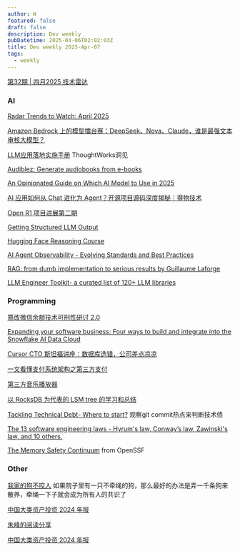 ```yaml
---
author: W
featured: false
draft: false
description: Dev weekly
pubDatetime: 2025-04-06T02:02:03Z
title: Dev weekly 2025-Apr-07
tags:
  - weekly
---
```


[第32期 | 四月2025 技术雷达](https://www.thoughtworks.com/zh-cn/radar)

### AI

[Radar Trends to Watch: April 2025](https://www.oreilly.com/radar/radar-trends-to-watch-april-2025/)

[]()

[]()

[Amazon Bedrock 上的模型擂台赛：DeepSeek、Nova、Claude，谁是最强文本审核大模型？](https://aws.amazon.com/cn/blogs/china/comparison-of-models-on-amazon-bedrock-in-content-review/)

[LLM应用落地实施手册](https://mp.weixin.qq.com/s?__biz=MjM5MjY3OTgwMA%3D%3D&abtest_cookie=AAACAA%3D%3D&ascene=56&chksm=bc2897ec8a567a1698357a03da80fef2eac2510b27a57e0b79cd51baf2435d6c4894f6b4e7e4&clicktime=1743603116&countrycode=CN&devicetype=android-35&enterid=1743603116&exportkey=n_ChQIAhIQcmdTxZDoHYFI9pbTi%2Fsd6BLjAQIE97dBBAEAAAAAACF2IlgnK84AAAAOpnltbLcz9gKNyK89dVj0F1FyuQPO97NI3HSXPDQbc388T%2FeHwvefhiLTyLgzA9z7uD1GJ7vbXq72SEsczHeWsfkEQ2l1GkdCL%2FLTl5E3DTQZJOI7jqai%2B8eigqFWh0OgzSJq0X6%2FnzC469A3gPTvjJo6JqkoHD1n02jqdYLKuxO21Atl7bjjNzvCR%2BnNt5xEKFjT0ZGA22t7ynj2dVeNYAfWx1K0XD1oo2V1D63pg5qvy1QqGYHBUhIJUeRZJE7wdAHUb22vOacpoNxZ&fasttmpl_flag=0&fasttmpl_fullversion=7671510-zh_CN-zip&fasttmpl_type=0&finder_biz_enter_id=4&flutter_pos=3&idx=1&jumppath=1001_1743603093416%2C1112_1743603094678%2C1001_1743603095854%2C50094_1743603102029&jumppathdepth=4&lang=zh_CN&mid=2652488316&nettype=WIFI&pass_ticket=Y7PsPU6XAj94xoabuizqF1dkeuLFjM8heNuvxd53hl%2FUnDFcKq9hGFjUSHFqFeDs&ranksessionid=1743603101&realreporttime=1743603116938&scene=90&session_us=gh_07db88683e6c&sessionid=1743603101&sn=3b5ed0a20710fac7078d20060f116960&subscene=93&version=28003938&wx_header=3&xtrack=1) ThoughtWorks洞见

[]()

[Audiblez: Generate audiobooks from e-books](https://github.com/santinic/audiblez)

[An Opinionated Guide on Which AI Model to Use in 2025](https://creatoreconomy.so/p/an-opinionated-guide-on-which-ai-model-2025)

[]()

[]()

[AI 应用如何从 Chat 进化为 Agent？开源项目源码深度揭秘｜得物技术](https://xie.infoq.cn/article/b36ba34e6ea7cef253ad160b8)

[Open R1 项目进展第二期]()

[Getting Structured LLM Output](https://www.deeplearning.ai/short-courses/getting-structured-llm-output/)

[Hugging Face Reasoning Course](https://huggingface.co/reasoning-course)

[AI Agent Observability - Evolving Standards and Best Practices](https://opentelemetry.io/blog/2025/ai-agent-observability/)

[RAG: from dumb implementation to serious results by Guillaume Laforge](https://www.youtube.com/watch?v=6_wUUYKBdE0)

[LLM Engineer Toolkit- a curated list of 120+ LLM libraries](https://github.com/KalyanKS-NLP/llm-engineer-toolkit)

[]()

[]()

[]()

[]()

[]()

[]()

[]()

### Programming

[篡改微信余额技术可刑性研讨 2.0](https://mp.weixin.qq.com/s?__biz=MzI2NDU4OTExOQ%3D%3D&abtest_cookie=AAACAA%3D%3D&ascene=3&chksm=eaa7fa53ddd07345e692214b4e85ec93003b9be22b39ebcf25dc65f2b8a80cd9e38146b099cb&clicktime=1743502594&countrycode=CN&devicetype=android-35&enterid=1743502594&exportkey=n_ChQIAhIQ%2BdECnymPkzWVKgOJaJ8aZxLjAQIE97dBBAEAAAAAAD4mKXYg5RQAAAAOpnltbLcz9gKNyK89dVj0qWczS3TCHR6DQt59ftj5qTgBg4n7aw2X0YNEDjzQ4OnRupsf8jQSnQ35MuML5iO%2F7BItkWv8XgwQFGTD9NuCnXJ39DlKCIT95GFOEEC3ryZ6EDLTVPpCgJnelGw2uACE1KrPhAZvt8uecIxDO3raI4JFWQeCORmyTbM7W1HJa1rbWFDpsRwtRe%2B%2FKjw7cDdJKjOgZStVUw9BBeQRpWAfZ4SEsNhvtqS2I%2FD3sm54w8%2BAgDoLstdVZ85RHiox&fasttmpl_flag=0&fasttmpl_fullversion=7669617-zh_CN-zip&fasttmpl_type=0&idx=1&lang=zh_CN&mid=2247688195&nettype=WIFI&pass_ticket=GJYT4LRZACRv%2F5zLmhSQjXVPjvEzveYJRhy2%2FVBgswYAId6cq1G7edNErJmu6xLL&realreporttime=1743502594985&scene=231&session_us=gh_dac78eabad6f&sessionid=1743502515&sn=a2ba7737825e9a82d816323338a21b88&subscene=10000&version=28003938&wx_header=3)

[Expanding your software business: Four ways to build and integrate into the Snowflake AI Data Cloud](https://medium.com/snowflake/expanding-your-software-business-four-ways-to-build-and-integrate-into-the-snowflake-ai-data-cloud-44a414f2f6f0)

[Cursor CTO 斯坦福讲座：数据库选错，公司差点凉凉](https://mp.weixin.qq.com/s/r8gD_IStHVvrmgMudCy20w)

[一文看懂支付系统架构之第三方支付](https://mp.weixin.qq.com/s?__biz=MzI2NDU4OTExOQ%3D%3D&abtest_cookie=AAACAA%3D%3D&ascene=3&chksm=ebe559a4271dc69293b38d7d77a61af58ff99607733d4ffe65e1f42c88b4d591fe6b054d2b98&clicktime=1743502643&countrycode=CN&devicetype=android-35&enterid=1743502643&exportkey=n_ChQIAhIQX1a%2FaTbtffOMhEZCDkcUARLjAQIE97dBBAEAAAAAAC6hGvEg%2BzQAAAAOpnltbLcz9gKNyK89dVj0eh8uo8ukv4CSC32Wdd9QagzjtEF7f9MU9Cb0ZcV1fbjW9%2BSEUBhBEgFJ4ACz51UZiuLKadV%2FPyUDfSUxcG5hcCChOVkvSYqXMGdHheT7eXT5X13qriomD2423szy6ZXDXI%2FSs6z8DeOuIIgeOYPohCC3ZlPpGDwYckMowGhjGbPvNAqcT1KG75emfL9bSaK6OQIwovzIO9vj%2B1o21QgMk7a1aGzJMRbJq0FKhvKElirttul1%2BuKNCSz8pA3O&fasttmpl_flag=0&fasttmpl_fullversion=7669617-zh_CN-zip&fasttmpl_type=0&idx=1&lang=zh_CN&mid=2247689105&nettype=WIFI&pass_ticket=j93NOcdpDDuSsf76rXHVGdRkLLzT6RwIrNeTK%2B8ffZAuEJcZKC0%2Fflr62DQdYi9S&realreporttime=1743502643046&scene=126&session_us=gh_dac78eabad6f&sessionid=1743502515&sn=dc35381c6577cb96bd10a337e1c3dc1d&subscene=10000&version=28003938&wx_header=3)

[第三方音乐播放器](https://github.com/algerkong/AlgerMusicPlayer)

[以 RocksDB 为代表的 LSM tree 的学习和总结](https://www.lxkaka.wang/rocksdb-lsm/)

[]()

[Tackling Technical Debt- Where to start?](https://bartwullems.blogspot.com/2025/03/tackling-technical-debt-where-to-start.html) 观察git commit热点来判断技术债

[The 13 software engineering laws - Hyrum's law, Conway’s law, Zawinski's law, and 10 others.](https://newsletter.manager.dev/p/the-13-software-engineering-laws)

[The Memory Safety Continuum](https://memorysafety.openssf.org/memory-safety-continuum/) from OpenSSF

[]()

[]()

[]()

[]()

### Other

[我家的狗不咬人](https://www.hecaitou.com/2025/03/My-dog-does-not-bite-people.html) 如果院子里有一只不牵绳的狗，那么最好的办法是弄一千条狗来散养，牵绳一下子就会成为所有人的共识了

[中国大类资产投资 2024 年报](https://mp.weixin.qq.com/s?__biz=MzAwMDY1OTQ0MA%3D%3D&abtest_cookie=AAACAA%3D%3D&ascene=3&chksm=9bbbc3ddf4619be27bdb2a61f75020421a0be433d86197736ebbf68814f068441ce474c6e78b&clicktime=1743207097&countrycode=CN&devicetype=android-35&enterid=1743207097&exportkey=n_ChQIAhIQhiQeIEXYmzpUXGtPSWA0yRLjAQIE97dBBAEAAAAAANXsMT66G2cAAAAOpnltbLcz9gKNyK89dVj0AcYl1OQIdjGeJ%2BpGAyQvhEnFq255xuguq9k%2FlGfjx0mnximVw2eb24jUOSe9lmd1yzvH4tO1aFKPmJDy4N9e2YYlNp3ac7YUEr8Cfncu%2F2Nbx9ReS77SJe8eGBxSV%2Bq66%2BQfwAoPjH90uBG17UnxPId1lBqqGjisTyX8maeorCjbYo5OeJP7BjTq1YhWo1dFtS7BlxIsoCFYTeN5%2BUA47MdZK%2BYl78v01tqUCIRn54xQ8mF3FKUJpM%2FcCX8K&fasttmpl_flag=0&fasttmpl_fullversion=7663006-zh_CN-zip&fasttmpl_type=0&idx=1&lang=zh_CN&mid=2247491627&nettype=WIFI&pass_ticket=3Nuth%2FLGjwF6cH7waUG8vh5VcmkhUkj4Xiqx1EcywSGngsHHkWwHrxumeqs2Ghmo&realreporttime=1743207097091&scene=126&session_us=gh_90a260bb2918&sessionid=1743202168&sn=aefe69e82475968509385455150029a1&subscene=10000&version=28003936&wx_header=3)

[朱峰的阅读分享](https://mailing.andie.im/p/fxrgwykhelqdrmnn)

[中国大类资产投资 2024 年报](https://mp.weixin.qq.com/s?__biz=MzAwMDY1OTQ0MA%3D%3D&abtest_cookie=AAACAA%3D%3D&ascene=3&chksm=9bbbc3ddf4619be27bdb2a61f75020421a0be433d86197736ebbf68814f068441ce474c6e78b&clicktime=1743207097&countrycode=CN&devicetype=android-35&enterid=1743207097&exportkey=n_ChQIAhIQhiQeIEXYmzpUXGtPSWA0yRLjAQIE97dBBAEAAAAAANXsMT66G2cAAAAOpnltbLcz9gKNyK89dVj0AcYl1OQIdjGeJ%2BpGAyQvhEnFq255xuguq9k%2FlGfjx0mnximVw2eb24jUOSe9lmd1yzvH4tO1aFKPmJDy4N9e2YYlNp3ac7YUEr8Cfncu%2F2Nbx9ReS77SJe8eGBxSV%2Bq66%2BQfwAoPjH90uBG17UnxPId1lBqqGjisTyX8maeorCjbYo5OeJP7BjTq1YhWo1dFtS7BlxIsoCFYTeN5%2BUA47MdZK%2BYl78v01tqUCIRn54xQ8mF3FKUJpM%2FcCX8K&fasttmpl_flag=0&fasttmpl_fullversion=7663006-zh_CN-zip&fasttmpl_type=0&idx=1&lang=zh_CN&mid=2247491627&nettype=WIFI&pass_ticket=3Nuth%2FLGjwF6cH7waUG8vh5VcmkhUkj4Xiqx1EcywSGngsHHkWwHrxumeqs2Ghmo&realreporttime=1743207097091&scene=126&session_us=gh_90a260bb2918&sessionid=1743202168&sn=aefe69e82475968509385455150029a1&subscene=10000&version=28003936&wx_header=3)

[]()

[]()

[]()

[]()

[]()

[]()

[]()

[]()

[]()

[]()

[]()

[]()

[]()

[]()

[]()

[]()

[]()

[]()

[]()

[]()

[]()

[]()

[]()

[]()

[]()

[]()

[]()

[]()

[]()

[]()

[]()

[]()

[]()

[]()

[]()

[]()

[]()

[]()

[]()

[]()

[]()

[]()

[]()

[]()

[]()

[]()

[]()

[]()

[]()

[]()

[]()

[]()

[]()

[]()

[]()

[]()

[]()

[]()

[]()

[]()

[]()

[]()

[]()

[]()

[]()

[]()

[]()

[]()

[]()
